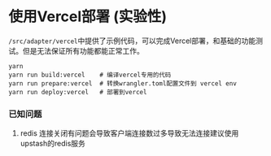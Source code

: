 # 使用Vercel部署 (实验性)

`/src/adapter/vercel`中提供了示例代码，可以完成Vercel部署，和基础的功能测试。但是无法保证所有功能都能正常工作。

```shell
yarn
yarn run build:vercel    # 编译vercel专用的代码
yarn run prepare:vercel  # 转换wrangler.toml配置文件到 vercel env
yarn run deploy:vercel   # 部署到vercel
```

### 已知问题
1. redis 连接关闭有问题会导致客户端连接数过多导致无法连接建议使用upstash的redis服务
